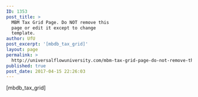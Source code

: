 ```yaml
---
ID: 1353
post_title: >
  MBM Tax Grid Page. Do NOT remove this
  page or edit it except to change
  template.
author: UfU
post_excerpt: '[mbdb_tax_grid]'
layout: page
permalink: >
  http://universalflowuniversity.com/mbm-tax-grid-page-do-not-remove-this-page-or-edit-it-except-to-change-template-3/
published: true
post_date: 2017-04-15 22:26:03
---
```

[mbdb_tax_grid]